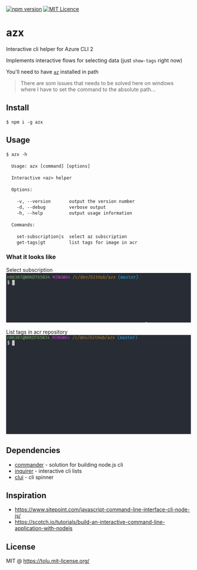 [![npm version](https://badge.fury.io/js/azx.svg)](https://www.npmjs.com/package/azx) [![MIT Licence](https://badges.frapsoft.com/os/mit/mit.svg?v=103)](https://tolu.mit-license.org/)


# azx
Interactive cli helper for Azure CLI 2

Implements interactive flows for selecting data (just `show-tags` right now)


You'll need to have [`az`](https://docs.microsoft.com/en-us/cli/azure/install-azure-cli?view=azure-cli-latest) installed in path

> There are som issues that needs to be solved here on windows  
> where I have to set the command to the absolute path...

## Install

```
$ npm i -g azx
```

## Usage

```
$ azx -h

  Usage: azx [command] [options]

  Interactive <az> helper

  Options:

    -v, --version       output the version number
    -d, --debug         verbose output
    -h, --help          output usage information

  Commands:

    set-subscription|s  select az subscription
    get-tags|gt         list tags for image in acr
```

### What it looks like
Select subscription  
![select subscription](./gifs/s-example.gif)

List tags in acr repository  
![select subscription](./gifs/gt-example.gif)


## Dependencies

 - [commander](https://www.npmjs.com/package/commander) - solution for building node.js cli
 - [inquirer](https://www.npmjs.com/package/inquirer) - interactive cli lists
 - [clui](https://www.npmjs.com/package/clui) - cli spinner

## Inspiration

 - https://www.sitepoint.com/javascript-command-line-interface-cli-node-js/
 - https://scotch.io/tutorials/build-an-interactive-command-line-application-with-nodejs

## License

MIT @ https://tolu.mit-license.org/
